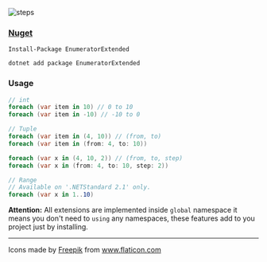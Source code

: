 ![steps](https://user-images.githubusercontent.com/8418700/141453907-33af8015-a3ad-4f32-b5ae-992b98aa098b.png)

### [Nuget](https://www.nuget.org/packages/EnumeratorExtended)

```
Install-Package EnumeratorExtended

dotnet add package EnumeratorExtended
```

### Usage

```cs
// int
foreach (var item in 10) // 0 to 10
foreach (var item in -10) // -10 to 0

// Tuple
foreach (var item in (4, 10)) // (from, to)
foreach (var item in (from: 4, to: 10))

foreach (var x in (4, 10, 2)) // (from, to, step)
foreach (var x in (from: 4, to: 10, step: 2))

// Range
// Available on '.NETStandard 2.1' only.
foreach (var x in 1..10)
```

**Attention:** All extensions are implemented inside `global` namespace it means you don't need to `using` any namespaces, these features add to you project just by installing.

<hr/>
<div>Icons made by <a href="https://www.freepik.com" title="Freepik">Freepik</a> from <a href="https://www.flaticon.com/" title="Flaticon">www.flaticon.com</a></div>

